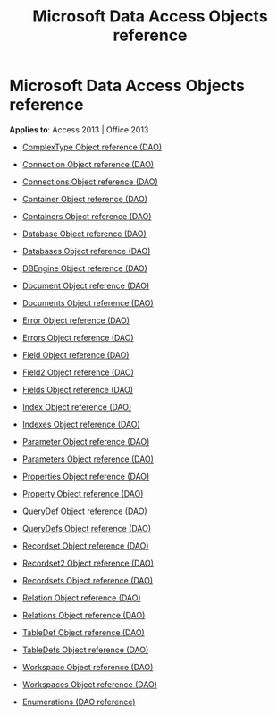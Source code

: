 ﻿---
title: Microsoft Data Access Objects reference
TOCTitle: Microsoft Data Access Objects reference
ms:assetid: 4893b994-9697-4f30-aeef-c8ed98b73b7d
ms:mtpsurl: https://msdn.microsoft.com/library/Dn124645(v=office.15)
ms:contentKeyID: 52072268
ms.date: 09/18/2015
mtps_version: v=office.15
---

# Microsoft Data Access Objects reference

**Applies to**: Access 2013 | Office 2013

  - [ComplexType Object reference (DAO)](complextype-object-reference-dao.md)

  - [Connection Object reference (DAO)](connection-object-reference-dao.md)

  - [Connections Object reference (DAO)](connections-object-reference-dao.md)

  - [Container Object reference (DAO)](container-object-reference-dao.md)

  - [Containers Object reference (DAO)](containers-object-reference-dao.md)

  - [Database Object reference (DAO)](database-object-reference-dao.md)

  - [Databases Object reference (DAO)](databases-object-reference-dao.md)

  - [DBEngine Object reference (DAO)](dbengine-object-reference-dao.md)

  - [Document Object reference (DAO)](document-object-reference-dao.md)

  - [Documents Object reference (DAO)](documents-object-reference-dao.md)

  - [Error Object reference (DAO)](error-object-reference-dao.md)

  - [Errors Object reference (DAO)](errors-object-reference-dao.md)

  - [Field Object reference (DAO)](field-object-reference-dao.md)

  - [Field2 Object reference (DAO)](field2-object-reference-dao.md)

  - [Fields Object reference (DAO)](fields-object-reference-dao.md)

  - [Index Object reference (DAO)](index-object-reference-dao.md)

  - [Indexes Object reference (DAO)](indexes-object-reference-dao.md)

  - [Parameter Object reference (DAO)](parameter-object-reference-dao.md)

  - [Parameters Object reference (DAO)](parameters-object-reference-dao.md)

  - [Properties Object reference (DAO)](properties-object-reference-dao.md)

  - [Property Object reference (DAO)](property-object-reference-dao.md)

  - [QueryDef Object reference (DAO)](querydef-object-reference-dao.md)

  - [QueryDefs Object reference (DAO)](querydefs-object-reference-dao.md)

  - [Recordset Object reference (DAO)](recordset-object-reference-dao.md)

  - [Recordset2 Object reference (DAO)](recordset2-object-reference-dao.md)

  - [Recordsets Object reference (DAO)](recordsets-object-reference-dao.md)

  - [Relation Object reference (DAO)](relation-object-reference-dao.md)

  - [Relations Object reference (DAO)](relations-object-reference-dao.md)

  - [TableDef Object reference (DAO)](tabledef-object-reference-dao.md)

  - [TableDefs Object reference (DAO)](tabledefs-object-reference-dao.md)

  - [Workspace Object reference (DAO)](workspace-object-reference-dao.md)

  - [Workspaces Object reference (DAO)](workspaces-object-reference-dao.md)

  - [Enumerations (DAO reference)](enumerations-dao-reference.md)

